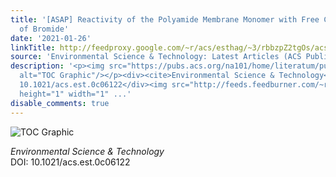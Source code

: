 ```yaml
---
title: '[ASAP] Reactivity of the Polyamide Membrane Monomer with Free Chlorine: Role
  of Bromide'
date: '2021-01-26'
linkTitle: http://feedproxy.google.com/~r/acs/esthag/~3/rbbzpZ2tgOs/acs.est.0c06122
source: 'Environmental Science & Technology: Latest Articles (ACS Publications)'
description: '<p><img src="https://pubs.acs.org/na101/home/literatum/publisher/achs/journals/content/esthag/0/esthag.ahead-of-print/acs.est.0c06122/20210126/images/medium/es0c06122_0010.gif"
  alt="TOC Graphic"/></p><div><cite>Environmental Science & Technology</cite></div><div>DOI:
  10.1021/acs.est.0c06122</div><img src="http://feeds.feedburner.com/~r/acs/esthag/~4/rbbzpZ2tgOs"
  height="1" width="1" ...'
disable_comments: true
---
```

<p><img src="https://pubs.acs.org/na101/home/literatum/publisher/achs/journals/content/esthag/0/esthag.ahead-of-print/acs.est.0c06122/20210126/images/medium/es0c06122_0010.gif" alt="TOC Graphic"/></p><div><cite>Environmental Science & Technology</cite></div><div>DOI: 10.1021/acs.est.0c06122</div><img src="http://feeds.feedburner.com/~r/acs/esthag/~4/rbbzpZ2tgOs" height="1" width="1" ...